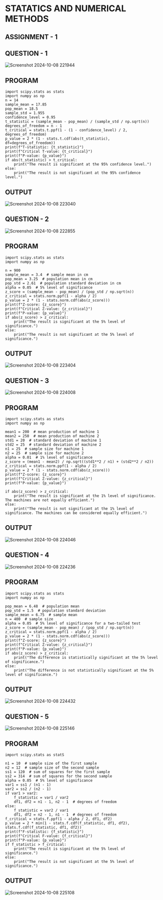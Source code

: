 # STATATICS AND NUMERICAL METHODS
## ASSIGNMENT - 1

## QUESTION - 1
![Screenshot 2024-10-08 221944](https://github.com/user-attachments/assets/45a17acd-5390-4dc9-b394-87095c7d8071)

## PROGRAM  
```
import scipy.stats as stats
import numpy as np
n = 14  
sample_mean = 17.85 
pop_mean = 18.5  
sample_std = 1.955  
confidence_level = 0.95  
t_statistic = (sample_mean - pop_mean) / (sample_std / np.sqrt(n))
degrees_of_freedom = n - 1
t_critical = stats.t.ppf(1 - (1 - confidence_level) / 2, degrees_of_freedom)
p_value = 2 * (1 - stats.t.cdf(abs(t_statistic), df=degrees_of_freedom))
print(f"T-statistic: {t_statistic}")
print(f"Critical T-value: {t_critical}")
print(f"P-value: {p_value}")
if abs(t_statistic) > t_critical:
    print("The result is significant at the 95% confidence level.")
else:
    print("The result is not significant at the 95% confidence level.")
```
## OUTPUT
![Screenshot 2024-10-08 223040](https://github.com/user-attachments/assets/39029402-bae3-48ce-9f1e-371c332ebe69)

## QUESTION - 2 
![Screenshot 2024-10-08 222855](https://github.com/user-attachments/assets/1dc7b768-bb07-4507-af9b-4c742a4c6326)

## PROGRAM
```
import scipy.stats as stats
import numpy as np

n = 900 
sample_mean = 3.4  # sample mean in cm
pop_mean = 3.25  # population mean in cm
pop_std = 2.61  # population standard deviation in cm
alpha = 0.05  # 5% level of significance
z_score = (sample_mean - pop_mean) / (pop_std / np.sqrt(n))
z_critical = stats.norm.ppf(1 - alpha / 2)
p_value = 2 * (1 - stats.norm.cdf(abs(z_score)))
print(f"Z-score: {z_score}")
print(f"Critical Z-value: {z_critical}")
print(f"P-value: {p_value}")
if abs(z_score) > z_critical:
    print("The result is significant at the 5% level of significance.")
else:
    print("The result is not significant at the 5% level of significance.")
```
## OUTPUT
![Screenshot 2024-10-08 223404](https://github.com/user-attachments/assets/76d5dc78-1721-4510-8a1b-ba97d489e859)

## QUESTION - 3
![Screenshot 2024-10-08 224008](https://github.com/user-attachments/assets/b034e4ae-9f3d-43fe-af73-7c4b1a144489)
## PROGRAM
```
import scipy.stats as stats
import numpy as np

mean1 = 200  # mean production of machine 1
mean2 = 250  # mean production of machine 2
std1 = 20  # standard deviation of machine 1
std2 = 25  # standard deviation of machine 2
n1 = 25  # sample size for machine 1
n2 = 25  # sample size for machine 2
alpha = 0.01  # 1% level of significance
z_score = (mean1 - mean2) / np.sqrt((std1**2 / n1) + (std2**2 / n2))
z_critical = stats.norm.ppf(1 - alpha / 2)
p_value = 2 * (1 - stats.norm.cdf(abs(z_score)))
print(f"Z-score: {z_score}")
print(f"Critical Z-value: {z_critical}")
print(f"P-value: {p_value}")

if abs(z_score) > z_critical:
    print("The result is significant at the 1% level of significance. The machines are not equally efficient.")
else:
    print("The result is not significant at the 1% level of significance. The machines can be considered equally efficient.")
```
## OUTPUT
![Screenshot 2024-10-08 224046](https://github.com/user-attachments/assets/db874a0f-9dc8-4e7c-97bd-0bbbc90207fa)

## QUESTION - 4
![Screenshot 2024-10-08 224236](https://github.com/user-attachments/assets/1e18cbc5-6a54-4bc0-85ea-521b00d5b4bc)

## PROGRAM
```
import scipy.stats as stats
import numpy as np

pop_mean = 6.48  # population mean
pop_std = 1.5  # population standard deviation
sample_mean = 6.75  # sample mean
n = 400  # sample size
alpha = 0.05  # 5% level of significance for a two-tailed test
z_score = (sample_mean - pop_mean) / (pop_std / np.sqrt(n))
z_critical = stats.norm.ppf(1 - alpha / 2)
p_value = 2 * (1 - stats.norm.cdf(abs(z_score)))
print(f"Z-score: {z_score}")
print(f"Critical Z-value: {z_critical}")
print(f"P-value: {p_value}")
if abs(z_score) > z_critical:
    print("The difference is statistically significant at the 5% level of significance.")
else:
    print("The difference is not statistically significant at the 5% level of significance.")
```
## OUTPUT
![Screenshot 2024-10-08 224432](https://github.com/user-attachments/assets/16b92ee9-4e25-42ac-be19-c356c9a761ab)

## QUESTION - 5
![Screenshot 2024-10-08 225146](https://github.com/user-attachments/assets/9049d675-18cc-4609-bff1-76c3bb6f4c78)
## PROGRAM
```
import scipy.stats as statS

n1 = 10  # sample size of the first sample
n2 = 12  # sample size of the second sample
ss1 = 120  # sum of squares for the first sample
ss2 = 314  # sum of squares for the second sample
alpha = 0.05  # 5% level of significance
var1 = ss1 / (n1 - 1)
var2 = ss2 / (n2 - 1)
if var1 > var2:
    f_statistic = var1 / var2
    df1, df2 = n1 - 1, n2 - 1  # degrees of freedom
else:
    f_statistic = var2 / var1
    df1, df2 = n2 - 1, n1 - 1  # degrees of freedom
f_critical = stats.f.ppf(1 - alpha / 2, df1, df2)
p_value = 2 * min(1 - stats.f.cdf(f_statistic, df1, df2), stats.f.cdf(f_statistic, df1, df2))
print(f"F-statistic: {f_statistic}")
print(f"Critical F-value: {f_critical}")
print(f"P-value: {p_value}")
if f_statistic > f_critical:
    print("The result is significant at the 5% level of significance.")
else:
    print("The result is not significant at the 5% level of significance.")

```
## OUTPUT
![Screenshot 2024-10-08 225108](https://github.com/user-attachments/assets/f4021e65-7133-49b0-bde8-30fc47e9de08)





















